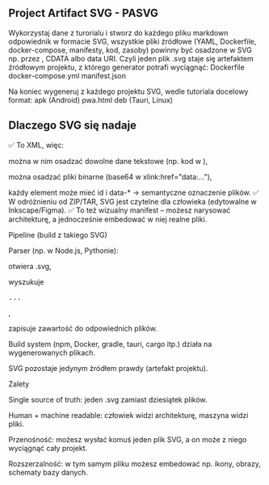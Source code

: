 ## Project Artifact SVG - PASVG

Wykorzystaj dane z turorialu i stworz do każdego pliku markdown odpowiednik w formacie SVG, wszystkie
pliki źródłowe (YAML, Dockerfile, docker-compose, manifesty, kod, zasoby) powinny być osadzone w SVG
 np. przez <foreignObject>, CDATA albo data URI.
Czyli jeden plik .svg staje się artefaktem źródłowym projektu, z którego generator potrafi wyciągnąć:
Dockerfile
docker-compose.yml
manifest.json


Na koniec wygeneruj z każdego projektu SVG, wedle tutoriala docelowy format:
apk (Android)
pwa.html
deb (Tauri, Linux)





## Dlaczego SVG się nadaje

✅ To XML, więc:

można w nim osadzać dowolne dane tekstowe (np. kod w <![CDATA[]]>),

można osadzać pliki binarne (base64 w xlink:href="data:..."),

każdy element może mieć id i data-* → semantyczne oznaczenie plików.
✅ W odróżnieniu od ZIP/TAR, SVG jest czytelne dla człowieka (edytowalne w Inkscape/Figma).
✅ To też wizualny manifest – możesz narysować architekturę, a jednocześnie embedować w niej realne pliki.


Pipeline (build z takiego SVG)

Parser (np. w Node.js, Pythonie):

otwiera .svg,

wyszukuje <pre data-filename="...">...</pre>,

zapisuje zawartość do odpowiednich plików.

Build system (npm, Docker, gradle, tauri, cargo itp.) działa na wygenerowanych plikach.

SVG pozostaje jedynym źródłem prawdy (artefakt projektu).

Zalety

Single source of truth: jeden .svg zamiast dziesiątek plików.

Human + machine readable: człowiek widzi architekturę, maszyna widzi pliki.

Przenośność: możesz wysłać komuś jeden plik SVG, a on może z niego wyciągnąć cały projekt.

Rozszerzalność: w tym samym pliku możesz embedować np. ikony, obrazy, schematy bazy danych.

